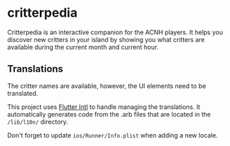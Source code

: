 # critterpedia

Critterpedia is an interactive companion for the ACNH players. It helps you discover new critters in your island by showing you what critters are available during the current month and current hour.


## Translations

The critter names are available, however, the UI elements need to be translated.

This project uses [Flutter Intl](https://marketplace.visualstudio.com/items?itemName=localizely.flutter-intl) to handle managing the translations. It automatically generates code from the .arb files that are located in the ```/lib/l10n/``` directory.

Don't forget to update ```ios/Runner/Info.plist``` when adding a new locale.

